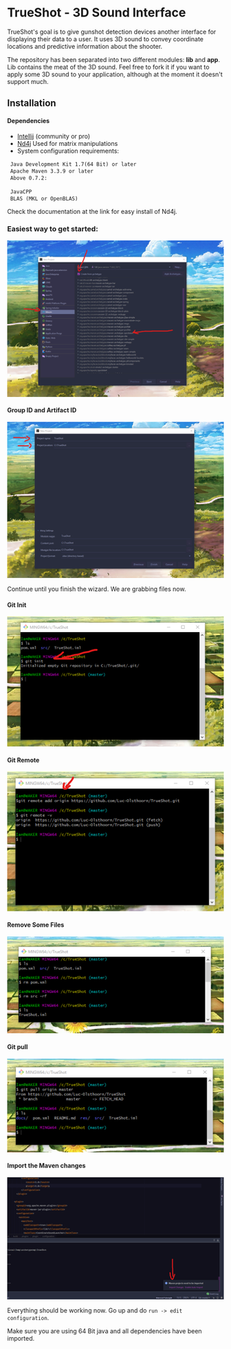 # TrueShot - 3D Sound Interface
TrueShot's goal is to give gunshot detection devices another interface for displaying their data to a user. It uses 3D sound to
convey coordinate locations and predictive information about the shooter.

The repository has been separated into two different modules: **lib** and **app**. Lib contains the meat of the 3D sound. Feel free to fork it if you want to apply
some 3D sound to your application, although at the moment it doesn't support much.


## Installation

#### Dependencies
* [Intellij](https://www.jetbrains.com/idea/) (community or pro)
* [Nd4j](https://nd4j.org/getstarted) Used for matrix manipulations
* System configuration requirements:

```
 Java Development Kit 1.7(64 Bit) or later
 Apache Maven 3.3.9 or later
 Above 0.7.2:

 JavaCPP
 BLAS (MKL or OpenBLAS)
 ```
Check the documentation at the link for easy install of Nd4j.


### Easiest way to get started:
![Image](res/images/mavenCreate.png)

#### Group ID and Artifact ID
![Image](res/images/mavenGroup.png)

Continue until you finish the wizard. We are grabbing files now.

#### Git Init
![Image](res/images/gitInit.png)

#### Git Remote
![Image](res/images/gitRemote.png)

#### Remove Some Files
![Image](res/images/remove.png)

#### Git pull
![Image](res/images/gitPull.png)


#### Import the Maven changes
![Image](res/images/importChanges.png)


Everything should be working now. Go up and do `run -> edit configuration`.

Make sure you are using 64 Bit java and all dependencies have been imported.

